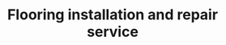 ---
title: "Flooring installation and repair service"
alt: "Installing and repairing wooden floors for a durable and polished finish"
description: "Installing and repairing wooden floors for a durable and polished finish"
category: "carpenter"
subcategory: "flooring-installation-repair"
image: "/tradespeople/carpenter/flooring-installation-repair.png"
ogImage: "/tradespeople/carpenter/flooring-installation-repair.png"
colour: "blue"
pathtxt: "Flooring installation and repair"
published: true
---